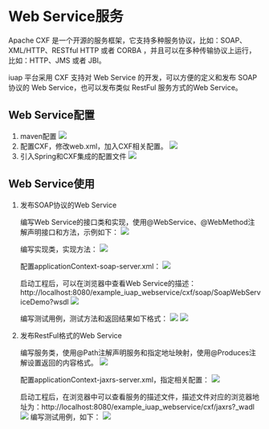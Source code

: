 # Web Service服务

Apache CXF 是一个开源的服务框架，它支持多种服务协议，比如：SOAP、XML/HTTP、RESTful HTTP 或者 CORBA ，并且可以在多种传输协议上运行，比如：HTTP、JMS 或者 JBI。
	
iuap 平台采用 CXF 支持对 Web Service 的开发，可以方便的定义和发布 SOAP 协议的 Web Service，也可以发布类似 RestFul 服务方式的Web Service。

## Web Service配置
1. maven配置
 ![](../image/image109.png)
2. 配置CXF，修改web.xml，加入CXF相关配置。
 ![](../image/image110.png)
3. 引入Spring和CXF集成的配置文件
 ![](../image/image111.png)

## Web Service使用
1. 发布SOAP协议的Web Service

	编写Web Service的接口类和实现，使用@WebService、@WebMethod注解声明接口和方法，示例如下：
 ![](../image/image112.png)
	
	编写实现类，实现方法：
 ![](../image/image113.png)
	
	配置applicationContext-soap-server.xml：
![](../image/image114.png) 
	
	启动工程后，可以在浏览器中查看Web Service的描述：
	http://localhost:8080/example_iuap_webservice/cxf/soap/SoapWebServiceDemo?wsdl
![](../image/image115.png)
 
	编写测试用例，测试方法和返回结果如下格式：
 ![](../image/image116.png)
 ![](../image/image117.png)

2. 发布RestFul格式的Web Service
	
	编写服务类，使用@Path注解声明服务和指定地址映射，使用@Produces注解设置返回的内容格式。
![](../image/image118.png) 
   
	配置applicationContext-jaxrs-server.xml，指定相关配置：
![](../image/image119.png) 

	启动工程后，在浏览器中可以查看服务的描述文件，描述文件对应的浏览器地址为：http://localhost:8080/example_iuap_webservice/cxf/jaxrs?_wadl
 ![](../image/image120.png)
	编写测试用例，如下：
![](../image/image121.png) 
